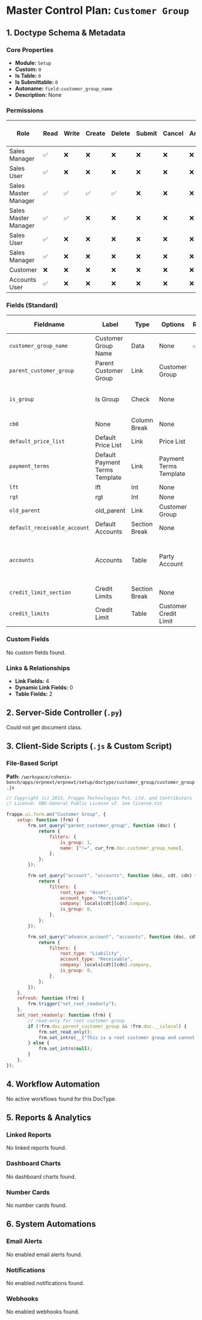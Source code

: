 # Master Control Plan: `Customer Group`

## 1. Doctype Schema & Metadata

### Core Properties
- **Module:** `Setup`
- **Custom:** `0`
- **Is Table:** `0`
- **Is Submittable:** `0`
- **Autoname:** `field:customer_group_name`
- **Description:** None

### Permissions
| Role | Read | Write | Create | Delete | Submit | Cancel | Amend | Report | Import | Export | Print | Email | Share | Set User Perms |
|---|---|---|---|---|---|---|---|---|---|---|---|---|---|---|
| Sales Manager | ✅ | ❌ | ❌ | ❌ | ❌ | ❌ | ❌ | ✅ | ❌ | ❌ | ✅ | ✅ | ❌ | ❌ |
| Sales User | ✅ | ❌ | ❌ | ❌ | ❌ | ❌ | ❌ | ✅ | ❌ | ❌ | ✅ | ✅ | ❌ | ❌ |
| Sales Master Manager | ✅ | ✅ | ✅ | ✅ | ❌ | ❌ | ❌ | ✅ | ✅ | ✅ | ✅ | ✅ | ✅ | ❌ |
| Sales Master Manager | ✅ | ✅ | ❌ | ❌ | ❌ | ❌ | ❌ | ❌ | ❌ | ❌ | ❌ | ❌ | ❌ | ❌ |
| Sales User | ✅ | ❌ | ❌ | ❌ | ❌ | ❌ | ❌ | ❌ | ❌ | ❌ | ❌ | ❌ | ❌ | ❌ |
| Sales Manager | ✅ | ❌ | ❌ | ❌ | ❌ | ❌ | ❌ | ❌ | ❌ | ❌ | ❌ | ❌ | ❌ | ❌ |
| Customer | ❌ | ❌ | ❌ | ❌ | ❌ | ❌ | ❌ | ✅ | ❌ | ✅ | ✅ | ✅ | ✅ | ❌ |
| Accounts User | ✅ | ❌ | ❌ | ❌ | ❌ | ❌ | ❌ | ✅ | ❌ | ❌ | ✅ | ✅ | ✅ | ❌ |


### Fields (Standard)
| Fieldname | Label | Type | Options | Required | Hidden | Read Only | Default | Description |
|---|---|---|---|---|---|---|---|---|
| `customer_group_name` | Customer Group Name | Data | None | ✅ |  |  | None | None |
| `parent_customer_group` | Parent Customer Group | Link | Customer Group |  |  |  | None | None |
| `is_group` | Is Group | Check | None |  |  |  | 0 | Only leaf nodes are allowed in transaction |
| `cb0` | None | Column Break | None |  |  |  | None | None |
| `default_price_list` | Default Price List | Link | Price List |  |  |  | None | None |
| `payment_terms` | Default Payment Terms Template | Link | Payment Terms Template |  |  |  | None | None |
| `lft` | lft | Int | None |  | ✅ |  | None | None |
| `rgt` | rgt | Int | None |  | ✅ |  | None | None |
| `old_parent` | old_parent | Link | Customer Group |  | ✅ |  | None | None |
| `default_receivable_account` | Default Accounts | Section Break | None |  |  |  | None | None |
| `accounts` | Accounts | Table | Party Account |  |  |  | None | Mention if non-standard receivable account applicable |
| `credit_limit_section` | Credit Limits | Section Break | None |  |  |  | None | None |
| `credit_limits` | Credit Limit | Table | Customer Credit Limit |  |  |  | None | None |


### Custom Fields
No custom fields found.


### Links & Relationships
- **Link Fields:** 4
- **Dynamic Link Fields:** 0
- **Table Fields:** 2

## 2. Server-Side Controller (`.py`)
Could not get document class.


## 3. Client-Side Scripts (`.js` & Custom Script)
### File-Based Script
**Path:** `/workspace/cohenix-bench/apps/erpnext/erpnext/setup/doctype/customer_group/customer_group.js`
```javascript
// Copyright (c) 2015, Frappe Technologies Pvt. Ltd. and Contributors
// License: GNU General Public License v3. See license.txt

frappe.ui.form.on("Customer Group", {
	setup: function (frm) {
		frm.set_query("parent_customer_group", function (doc) {
			return {
				filters: {
					is_group: 1,
					name: ["!=", cur_frm.doc.customer_group_name],
				},
			};
		});

		frm.set_query("account", "accounts", function (doc, cdt, cdn) {
			return {
				filters: {
					root_type: "Asset",
					account_type: "Receivable",
					company: locals[cdt][cdn].company,
					is_group: 0,
				},
			};
		});

		frm.set_query("advance_account", "accounts", function (doc, cdt, cdn) {
			return {
				filters: {
					root_type: "Liability",
					account_type: "Receivable",
					company: locals[cdt][cdn].company,
					is_group: 0,
				},
			};
		});
	},
	refresh: function (frm) {
		frm.trigger("set_root_readonly");
	},
	set_root_readonly: function (frm) {
		// read-only for root customer group
		if (!frm.doc.parent_customer_group && !frm.doc.__islocal) {
			frm.set_read_only();
			frm.set_intro(__("This is a root customer group and cannot be edited."));
		} else {
			frm.set_intro(null);
		}
	},
});

```




## 4. Workflow Automation
No active workflows found for this DocType.


## 5. Reports & Analytics
### Linked Reports
No linked reports found.


### Dashboard Charts
No dashboard charts found.


### Number Cards
No number cards found.


## 6. System Automations
### Email Alerts
No enabled email alerts found.


### Notifications
No enabled notifications found.


### Webhooks
No enabled webhooks found.
